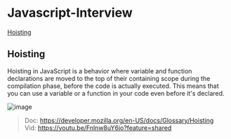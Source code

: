 # Javascript-Interview
 [Hoisting](https://github.com/dhananjaya-poojari/Javascript-Interview/edit/main/README.md#hoisting)
## Hoisting
Hoisting in JavaScript is a behavior where variable and function declarations are moved to the top of their containing scope during the compilation phase, before the code is actually executed. This means that you can use a variable or a function in your code even before it's declared.

![image](https://github.com/dhananjaya-poojari/Javascript-Interview/assets/77887564/a748791a-a75f-4c99-b879-5ec3237581b5)

> Doc: https://developer.mozilla.org/en-US/docs/Glossary/Hoisting <br />
> Vid: https://youtu.be/Fnlnw8uY6jo?feature=shared <br />
